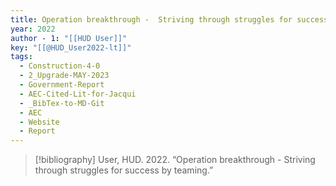 ```yaml
---
title: Operation breakthrough -  Striving through struggles for success by teaming
year: 2022
author - 1: "[[HUD User]]"
key: "[[@HUD_User2022-lt]]"
tags:
  - Construction-4-0
  - 2_Upgrade-MAY-2023
  - Government-Report
  - AEC-Cited-Lit-for-Jacqui
  - _BibTex-to-MD-Git
  - AEC
  - Website
  - Report
---
```


> [!bibliography]
> User, HUD. 2022. “Operation breakthrough -  Striving through struggles for success by teaming.”